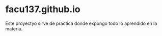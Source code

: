 # facu137.github.io
Este proyectyo sirve de practica donde expongo todo lo aprendido en la materia.
